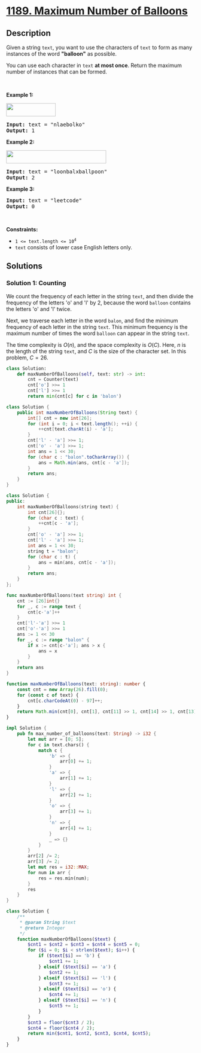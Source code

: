 # [1189. Maximum Number of Balloons](https://leetcode.com/problems/maximum-number-of-balloons)


## Description

<p>Given a string <code>text</code>, you want to use the characters of <code>text</code> to form as many instances of the word <strong>&quot;balloon&quot;</strong> as possible.</p>

<p>You can use each character in <code>text</code> <strong>at most once</strong>. Return the maximum number of instances that can be formed.</p>

<p>&nbsp;</p>
<p><strong class="example">Example 1:</strong></p>

<p><strong><img alt="" src="https://spcdn.pages.dev/leetcode/problems/1189.Maximum%20Number%20of%20Balloons/images/1536_ex1_upd.jpg" style="width: 132px; height: 35px;" /></strong></p>

<pre>
<strong>Input:</strong> text = &quot;nlaebolko&quot;
<strong>Output:</strong> 1
</pre>

<p><strong class="example">Example 2:</strong></p>

<p><strong><img alt="" src="https://spcdn.pages.dev/leetcode/problems/1189.Maximum%20Number%20of%20Balloons/images/1536_ex2_upd.jpg" style="width: 267px; height: 35px;" /></strong></p>

<pre>
<strong>Input:</strong> text = &quot;loonbalxballpoon&quot;
<strong>Output:</strong> 2
</pre>

<p><strong class="example">Example 3:</strong></p>

<pre>
<strong>Input:</strong> text = &quot;leetcode&quot;
<strong>Output:</strong> 0
</pre>

<p>&nbsp;</p>
<p><strong>Constraints:</strong></p>

<ul>
	<li><code>1 &lt;= text.length &lt;= 10<sup>4</sup></code></li>
	<li><code>text</code> consists of lower case English letters only.</li>
</ul>

## Solutions

### Solution 1: Counting

We count the frequency of each letter in the string `text`, and then divide the frequency of the letters 'o' and 'l' by 2, because the word `balloon` contains the letters 'o' and 'l' twice.

Next, we traverse each letter in the word `balon`, and find the minimum frequency of each letter in the string `text`. This minimum frequency is the maximum number of times the word `balloon` can appear in the string `text`.

The time complexity is $O(n)$, and the space complexity is $O(C)$. Here, $n$ is the length of the string `text`, and $C$ is the size of the character set. In this problem, $C = 26$.

<!-- tabs:start -->

```python
class Solution:
    def maxNumberOfBalloons(self, text: str) -> int:
        cnt = Counter(text)
        cnt['o'] >>= 1
        cnt['l'] >>= 1
        return min(cnt[c] for c in 'balon')
```

```java
class Solution {
    public int maxNumberOfBalloons(String text) {
        int[] cnt = new int[26];
        for (int i = 0; i < text.length(); ++i) {
            ++cnt[text.charAt(i) - 'a'];
        }
        cnt['l' - 'a'] >>= 1;
        cnt['o' - 'a'] >>= 1;
        int ans = 1 << 30;
        for (char c : "balon".toCharArray()) {
            ans = Math.min(ans, cnt[c - 'a']);
        }
        return ans;
    }
}
```

```cpp
class Solution {
public:
    int maxNumberOfBalloons(string text) {
        int cnt[26]{};
        for (char c : text) {
            ++cnt[c - 'a'];
        }
        cnt['o' - 'a'] >>= 1;
        cnt['l' - 'a'] >>= 1;
        int ans = 1 << 30;
        string t = "balon";
        for (char c : t) {
            ans = min(ans, cnt[c - 'a']);
        }
        return ans;
    }
};
```

```go
func maxNumberOfBalloons(text string) int {
	cnt := [26]int{}
	for _, c := range text {
		cnt[c-'a']++
	}
	cnt['l'-'a'] >>= 1
	cnt['o'-'a'] >>= 1
	ans := 1 << 30
	for _, c := range "balon" {
		if x := cnt[c-'a']; ans > x {
			ans = x
		}
	}
	return ans
}
```

```ts
function maxNumberOfBalloons(text: string): number {
    const cnt = new Array(26).fill(0);
    for (const c of text) {
        cnt[c.charCodeAt(0) - 97]++;
    }
    return Math.min(cnt[0], cnt[1], cnt[11] >> 1, cnt[14] >> 1, cnt[13]);
}
```

```rust
impl Solution {
    pub fn max_number_of_balloons(text: String) -> i32 {
        let mut arr = [0; 5];
        for c in text.chars() {
            match c {
                'b' => {
                    arr[0] += 1;
                }
                'a' => {
                    arr[1] += 1;
                }
                'l' => {
                    arr[2] += 1;
                }
                'o' => {
                    arr[3] += 1;
                }
                'n' => {
                    arr[4] += 1;
                }
                _ => {}
            }
        }
        arr[2] /= 2;
        arr[3] /= 2;
        let mut res = i32::MAX;
        for num in arr {
            res = res.min(num);
        }
        res
    }
}
```

```php
class Solution {
    /**
     * @param String $text
     * @return Integer
     */
    function maxNumberOfBalloons($text) {
        $cnt1 = $cnt2 = $cnt3 = $cnt4 = $cnt5 = 0;
        for ($i = 0; $i < strlen($text); $i++) {
            if ($text[$i] == 'b') {
                $cnt1 += 1;
            } elseif ($text[$i] == 'a') {
                $cnt2 += 1;
            } elseif ($text[$i] == 'l') {
                $cnt3 += 1;
            } elseif ($text[$i] == 'o') {
                $cnt4 += 1;
            } elseif ($text[$i] == 'n') {
                $cnt5 += 1;
            }
        }
        $cnt3 = floor($cnt3 / 2);
        $cnt4 = floor($cnt4 / 2);
        return min($cnt1, $cnt2, $cnt3, $cnt4, $cnt5);
    }
}
```

<!-- tabs:end -->

<!-- end -->
